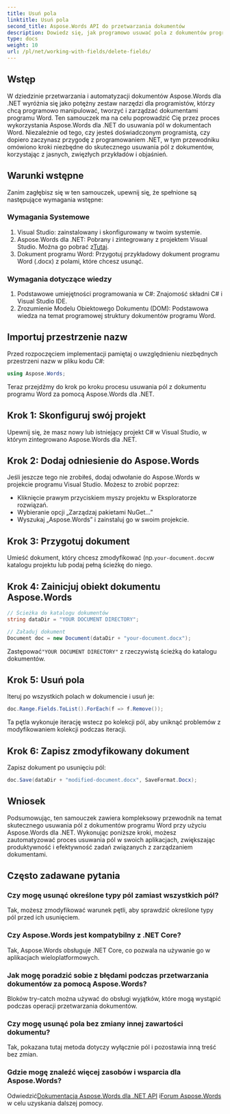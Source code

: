 ```yaml
---
title: Usuń pola
linktitle: Usuń pola
second_title: Aspose.Words API do przetwarzania dokumentów
description: Dowiedz się, jak programowo usuwać pola z dokumentów programu Word przy użyciu Aspose.Words dla .NET. Przejrzysty przewodnik krok po kroku z przykładami kodu.
type: docs
weight: 10
url: /pl/net/working-with-fields/delete-fields/
---
```

## Wstęp

W dziedzinie przetwarzania i automatyzacji dokumentów Aspose.Words dla .NET wyróżnia się jako potężny zestaw narzędzi dla programistów, którzy chcą programowo manipulować, tworzyć i zarządzać dokumentami programu Word. Ten samouczek ma na celu poprowadzić Cię przez proces wykorzystania Aspose.Words dla .NET do usuwania pól w dokumentach Word. Niezależnie od tego, czy jesteś doświadczonym programistą, czy dopiero zaczynasz przygodę z programowaniem .NET, w tym przewodniku omówiono kroki niezbędne do skutecznego usuwania pól z dokumentów, korzystając z jasnych, zwięzłych przykładów i objaśnień.

## Warunki wstępne

Zanim zagłębisz się w ten samouczek, upewnij się, że spełnione są następujące wymagania wstępne:

### Wymagania Systemowe

1. Visual Studio: zainstalowany i skonfigurowany w twoim systemie.
2.  Aspose.Words dla .NET: Pobrany i zintegrowany z projektem Visual Studio. Można go pobrać z[Tutaj](https://releases.aspose.com/words/net/).
3. Dokument programu Word: Przygotuj przykładowy dokument programu Word (.docx) z polami, które chcesz usunąć.

### Wymagania dotyczące wiedzy

1. Podstawowe umiejętności programowania w C#: Znajomość składni C# i Visual Studio IDE.
2. Zrozumienie Modelu Obiektowego Dokumentu (DOM): Podstawowa wiedza na temat programowej struktury dokumentów programu Word.

## Importuj przestrzenie nazw

Przed rozpoczęciem implementacji pamiętaj o uwzględnieniu niezbędnych przestrzeni nazw w pliku kodu C#:

```csharp
using Aspose.Words;
```

Teraz przejdźmy do krok po kroku procesu usuwania pól z dokumentu programu Word za pomocą Aspose.Words dla .NET.

## Krok 1: Skonfiguruj swój projekt

Upewnij się, że masz nowy lub istniejący projekt C# w Visual Studio, w którym zintegrowano Aspose.Words dla .NET.

## Krok 2: Dodaj odniesienie do Aspose.Words

Jeśli jeszcze tego nie zrobiłeś, dodaj odwołanie do Aspose.Words w projekcie programu Visual Studio. Możesz to zrobić poprzez:
- Kliknięcie prawym przyciskiem myszy projektu w Eksploratorze rozwiązań.
- Wybieranie opcji „Zarządzaj pakietami NuGet…”
- Wyszukaj „Aspose.Words” i zainstaluj go w swoim projekcie.

## Krok 3: Przygotuj dokument

 Umieść dokument, który chcesz zmodyfikować (np.`your-document.docx`w katalogu projektu lub podaj pełną ścieżkę do niego.

## Krok 4: Zainicjuj obiekt dokumentu Aspose.Words

```csharp
// Ścieżka do katalogu dokumentów
string dataDir = "YOUR DOCUMENT DIRECTORY";

// Załaduj dokument
Document doc = new Document(dataDir + "your-document.docx");
```

 Zastępować`"YOUR DOCUMENT DIRECTORY"` z rzeczywistą ścieżką do katalogu dokumentów.

## Krok 5: Usuń pola

Iteruj po wszystkich polach w dokumencie i usuń je:

```csharp
doc.Range.Fields.ToList().ForEach(f => f.Remove());
```

Ta pętla wykonuje iterację wstecz po kolekcji pól, aby uniknąć problemów z modyfikowaniem kolekcji podczas iteracji.

## Krok 6: Zapisz zmodyfikowany dokument

Zapisz dokument po usunięciu pól:

```csharp
doc.Save(dataDir + "modified-document.docx", SaveFormat.Docx);
```

## Wniosek

Podsumowując, ten samouczek zawiera kompleksowy przewodnik na temat skutecznego usuwania pól z dokumentów programu Word przy użyciu Aspose.Words dla .NET. Wykonując poniższe kroki, możesz zautomatyzować proces usuwania pól w swoich aplikacjach, zwiększając produktywność i efektywność zadań związanych z zarządzaniem dokumentami.

## Często zadawane pytania

### Czy mogę usunąć określone typy pól zamiast wszystkich pól?
Tak, możesz zmodyfikować warunek pętli, aby sprawdzić określone typy pól przed ich usunięciem.

### Czy Aspose.Words jest kompatybilny z .NET Core?
Tak, Aspose.Words obsługuje .NET Core, co pozwala na używanie go w aplikacjach wieloplatformowych.

### Jak mogę poradzić sobie z błędami podczas przetwarzania dokumentów za pomocą Aspose.Words?
Bloków try-catch można używać do obsługi wyjątków, które mogą wystąpić podczas operacji przetwarzania dokumentów.

### Czy mogę usunąć pola bez zmiany innej zawartości dokumentu?
Tak, pokazana tutaj metoda dotyczy wyłącznie pól i pozostawia inną treść bez zmian.

### Gdzie mogę znaleźć więcej zasobów i wsparcia dla Aspose.Words?
 Odwiedzić[Dokumentacja Aspose.Words dla .NET API](https://reference.aspose.com/words/net/) i[Forum Aspose.Words](https://forum.aspose.com/c/words/8) w celu uzyskania dalszej pomocy.
